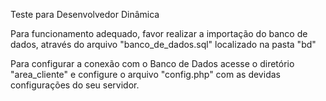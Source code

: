 Teste para Desenvolvedor Dinâmica

Para funcionamento adequado, favor realizar a importação do banco de dados, através do arquivo "banco_de_dados.sql" localizado na pasta "bd"

Para configurar a conexão com o Banco de Dados acesse o diretório "area_cliente" e configure o arquivo "config.php" com as devidas configurações do seu servidor.
